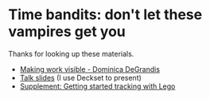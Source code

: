 # Time bandits: don't let these vampires get you

Thanks for looking up these materials.

* [Making work visible - Dominica DeGrandis](https://www.amazon.co.uk/Making-Work-Visible-Exposing-Optimize/dp/1942788150)
* [Talk slides](deckset_slides.md) (I use Deckset to present)
* [Supplement: Getting started tracking with Lego](lego.pdf?raw=true)
